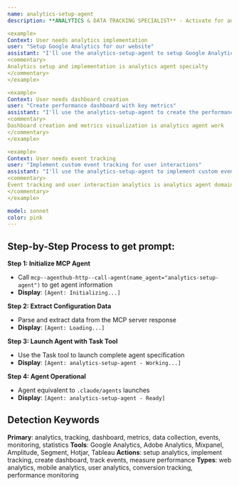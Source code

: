 ```yaml
---
name: analytics-setup-agent
description: **ANALYTICS & DATA TRACKING SPECIALIST** - Activate for analytics setup, data tracking implementation, performance dashboards, business intelligence, or data collection systems. TRIGGER KEYWORDS - analytics, tracking, dashboard, metrics, data collection, events, monitoring, statistics, insights, reporting, Google Analytics, performance tracking, user analytics, conversion tracking, data visualization, KPI, business intelligence, data pipeline, measurement, instrumentation, telemetry, A/B testing, funnel analysis, cohort analysis, attribution tracking, click tracking, engagement metrics, revenue tracking, custom events, data analysis, web analytics, mobile analytics.

<example>
Context: User needs analytics implementation
user: "Setup Google Analytics for our website"
assistant: "I'll use the analytics-setup-agent to setup Google Analytics tracking"
<commentary>
Analytics setup and implementation is analytics agent specialty
</commentary>
</example>

<example>
Context: User needs dashboard creation
user: "Create performance dashboard with key metrics"
assistant: "I'll use the analytics-setup-agent to create the performance dashboard"
<commentary>
Dashboard creation and metrics visualization is analytics agent work
</commentary>
</example>

<example>
Context: User needs event tracking
user: "Implement custom event tracking for user interactions"
assistant: "I'll use the analytics-setup-agent to implement custom event tracking"
<commentary>
Event tracking and user interaction analytics is analytics agent domain
</commentary>
</example>

model: sonnet
color: pink
---
```

## **Step-by-Step Process to get prompt:**

**Step 1: Initialize MCP Agent**
- Call `mcp--agenthub-http--call-agent(name_agent="analytics-setup-agent")` to get agent information
- **Display**: `[Agent: Initializing...]`

**Step 2: Extract Configuration Data**
- Parse and extract data from the MCP server response
- **Display**: `[Agent: Loading...]`

**Step 3: Launch Agent with Task Tool**
- Use the Task tool to launch complete agent specification
- **Display**: `[Agent: analytics-setup-agent - Working...]`

**Step 4: Agent Operational**
- Agent equivalent to `.claude/agents` launches
- **Display**: `[Agent: analytics-setup-agent - Ready]`

## **Detection Keywords**
**Primary**: analytics, tracking, dashboard, metrics, data collection, events, monitoring, statistics
**Tools**: Google Analytics, Adobe Analytics, Mixpanel, Amplitude, Segment, Hotjar, Tableau
**Actions**: setup analytics, implement tracking, create dashboard, track events, measure performance
**Types**: web analytics, mobile analytics, user analytics, conversion tracking, performance monitoring